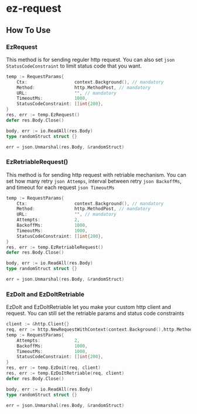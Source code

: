 # ez-request

## How To Use

### EzRequest
This method is for sending reguler http request. You can also set ```json StatusCodeConstraint``` to limit status code that you want.
``` go
temp := RequestParams{
    Ctx:                  context.Background(), // mandatory
	Method:               http.MethodPost, // mandatory
	URL:                  "", // mandatory
    TimeoutMs:            1000,
	StatusCodeConstraint: []int{200},
}
res, err := temp.EzRequest()
defer res.Body.Close()

body, err := io.ReadAll(res.Body)
type randomStruct struct {}

err = json.Unmarshal(res.Body, &randomStruct)
```

### EzRetriableRequest() 
This method is for sending http request with retriable mechanism. You can set how many retry ```json Attemps```, interval between retry ```json BackoffMs```, and timeout for each request ```json TimeoutMs```
``` go
temp := RequestParams{
    Ctx:                  context.Background(), // mandatory
	Method:               http.MethodPost, // mandatory
	URL:                  "", // mandatory
	Attempts:             2,
	BackoffMs:            1000,
	TimeoutMs:            1000,
	StatusCodeConstraint: []int{200},
}
res, err := temp.EzRetriableRequest() 
defer res.Body.Close()

body, err := io.ReadAll(res.Body)
type randomStruct struct {}

err = json.Unmarshal(res.Body, &randomStruct)
```

### EzDoIt and EzDoItRetriable
EzDoIt and EzDoItRetriable let you make your custom http client and request. You can still set the retriable params and status code constraints
``` go
client := &http.Client{}
req, err := http.NewRequestWithContext(context.Background(),http.MethodPost, "https://...", bytes.NewBuffer([]byte("")))
temp := RequestParams{
	Attempts:             2,
	BackoffMs:            1000,
	TimeoutMs:            1000,
	StatusCodeConstraint: []int{200},
}
res, err := temp.EzDoit(req, client)
res, err := temp.EzDoItRetriable(req, client)
defer res.Body.Close()

body, err := io.ReadAll(res.Body)
type randomStruct struct {}

err = json.Unmarshal(res.Body, &randomStruct)
```